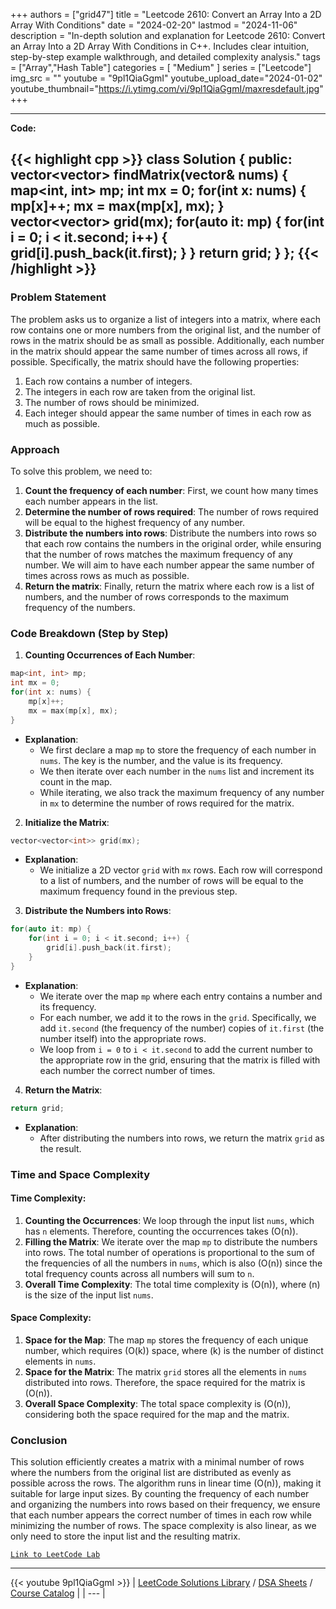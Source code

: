
+++
authors = ["grid47"]
title = "Leetcode 2610: Convert an Array Into a 2D Array With Conditions"
date = "2024-02-20"
lastmod = "2024-11-06"
description = "In-depth solution and explanation for Leetcode 2610: Convert an Array Into a 2D Array With Conditions in C++. Includes clear intuition, step-by-step example walkthrough, and detailed complexity analysis."
tags = ["Array","Hash Table"]
categories = [
    "Medium"
]
series = ["Leetcode"]
img_src = ""
youtube = "9pl1QiaGgmI"
youtube_upload_date="2024-01-02"
youtube_thumbnail="https://i.ytimg.com/vi/9pl1QiaGgmI/maxresdefault.jpg"
+++



---
**Code:**

{{< highlight cpp >}}
class Solution {
public:
    vector<vector<int>> findMatrix(vector<int>& nums) {
        map<int, int> mp;
        int mx = 0;
        for(int x: nums) {
            mp[x]++;
            mx = max(mp[x], mx);
        }
        vector<vector<int>> grid(mx);
        for(auto it: mp) {
            for(int i = 0; i < it.second; i++) {
                grid[i].push_back(it.first);
            }
        }
        return grid;
    }
};
{{< /highlight >}}
---

### Problem Statement

The problem asks us to organize a list of integers into a matrix, where each row contains one or more numbers from the original list, and the number of rows in the matrix should be as small as possible. Additionally, each number in the matrix should appear the same number of times across all rows, if possible. Specifically, the matrix should have the following properties:
1. Each row contains a number of integers.
2. The integers in each row are taken from the original list.
3. The number of rows should be minimized.
4. Each integer should appear the same number of times in each row as much as possible.

### Approach

To solve this problem, we need to:
1. **Count the frequency of each number**: First, we count how many times each number appears in the list.
2. **Determine the number of rows required**: The number of rows required will be equal to the highest frequency of any number.
3. **Distribute the numbers into rows**: Distribute the numbers into rows so that each row contains the numbers in the original order, while ensuring that the number of rows matches the maximum frequency of any number. We will aim to have each number appear the same number of times across rows as much as possible.
4. **Return the matrix**: Finally, return the matrix where each row is a list of numbers, and the number of rows corresponds to the maximum frequency of the numbers.

### Code Breakdown (Step by Step)

1. **Counting Occurrences of Each Number**:
   
```cpp
map<int, int> mp;
int mx = 0;
for(int x: nums) {
    mp[x]++;
    mx = max(mp[x], mx);
}
```

- **Explanation**: 
  - We first declare a map `mp` to store the frequency of each number in `nums`. The key is the number, and the value is its frequency.
  - We then iterate over each number in the `nums` list and increment its count in the map.
  - While iterating, we also track the maximum frequency of any number in `mx` to determine the number of rows required for the matrix.

2. **Initialize the Matrix**:
   
```cpp
vector<vector<int>> grid(mx);
```

- **Explanation**:
  - We initialize a 2D vector `grid` with `mx` rows. Each row will correspond to a list of numbers, and the number of rows will be equal to the maximum frequency found in the previous step.

3. **Distribute the Numbers into Rows**:
   
```cpp
for(auto it: mp) {
    for(int i = 0; i < it.second; i++) {
        grid[i].push_back(it.first);
    }
}
```

- **Explanation**:
  - We iterate over the map `mp` where each entry contains a number and its frequency.
  - For each number, we add it to the rows in the `grid`. Specifically, we add `it.second` (the frequency of the number) copies of `it.first` (the number itself) into the appropriate rows.
  - We loop from `i = 0` to `i < it.second` to add the current number to the appropriate row in the grid, ensuring that the matrix is filled with each number the correct number of times.

4. **Return the Matrix**:
   
```cpp
return grid;
```

- **Explanation**: 
  - After distributing the numbers into rows, we return the matrix `grid` as the result.

### Time and Space Complexity

#### Time Complexity:
1. **Counting the Occurrences**: We loop through the input list `nums`, which has `n` elements. Therefore, counting the occurrences takes \(O(n)\).
2. **Filling the Matrix**: We iterate over the map `mp` to distribute the numbers into rows. The total number of operations is proportional to the sum of the frequencies of all the numbers in `nums`, which is also \(O(n)\) since the total frequency counts across all numbers will sum to `n`.
3. **Overall Time Complexity**: The total time complexity is \(O(n)\), where \(n\) is the size of the input list `nums`.

#### Space Complexity:
1. **Space for the Map**: The map `mp` stores the frequency of each unique number, which requires \(O(k)\) space, where \(k\) is the number of distinct elements in `nums`.
2. **Space for the Matrix**: The matrix `grid` stores all the elements in `nums` distributed into rows. Therefore, the space required for the matrix is \(O(n)\).
3. **Overall Space Complexity**: The total space complexity is \(O(n)\), considering both the space required for the map and the matrix.

### Conclusion

This solution efficiently creates a matrix with a minimal number of rows where the numbers from the original list are distributed as evenly as possible across the rows. The algorithm runs in linear time \(O(n)\), making it suitable for large input sizes. By counting the frequency of each number and organizing the numbers into rows based on their frequency, we ensure that each number appears the correct number of times in each row while minimizing the number of rows. The space complexity is also linear, as we only need to store the input list and the resulting matrix.

[`Link to LeetCode Lab`](https://leetcode.com/problems/convert-an-array-into-a-2d-array-with-conditions/description/)

---
{{< youtube 9pl1QiaGgmI >}}
| [LeetCode Solutions Library](https://grid47.xyz/leetcode/) / [DSA Sheets](https://grid47.xyz/sheets/) / [Course Catalog](https://grid47.xyz/courses/) |
| --- |
